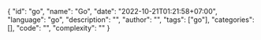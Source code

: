 {
"id": "go",
"name": "Go",
"date": "2022-10-21T01:21:58+07:00",
"language": "go",
"description": "",
"author": "",
"tags": ["go"],
"categories": [],
"code": "",
"complexity": ""
}
